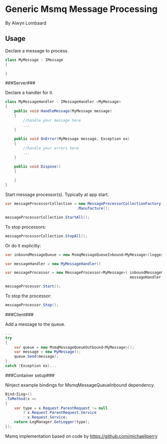 Generic Msmq Message Processing
============================
By Alwyn Lombaard

Usage
-----

Declare a message to process.

```C#
class MyMessage : IMessage
{

}
``` 

###Server###

Declare a handler for it.

```C#
class MyMessageHandler : IMessageHandler <MyMessage>
{
	public void HandleMessage(MyMessage message)
	{
		//handle your message here
		...
	}
	
	public void OnError(MyMessage message, Exception ex)
	{
		//handle your errors here
		...
	}

	public void Dispose()
	{
		
	}
}
``` 


Start message processor(s). Typically at app start. 

```C#
var messageProcessorCollection = new MessageProcessorCollectionFactory(logger)
								.Manufacture();

messageProcessorCollection.StartAll();							

```

To stop processors:
```C#
messageProcessorCollection.StopAll();
```

Or do it explicitly:

```C#
var inboundMessageQueue = new MsmqMessageQueueInbound<MyMessage>(logger);

var messageHandler = new MyMessageHandler()

var messageProcessor = new MessageProcessor<MyMessage>( inboundMessageQueue, 
														messageHandler);

messageProcessor.Start();
``` 

To stop the processor:

```C#
messageProcessor.Stop();
```


###Client###

Add a message to the queue.

```C#
...
try
{
	var queue = new MsmqMessageQueueOutbound<MyMessage>();
	var message = new MyMessage();
	queue.Send(message);
}
catch (Exception ex)...
``` 

###Container setup###

Ninject example bindings for MsmqMessageQueueInbound dependency.

```C#
Bind<ILog>()
.ToMethod(x =>
{
	var type = x.Request.ParentRequest != null 
		? x.Request.ParentRequest.Service 
		: x.Request.Service;
	return LogManager.GetLogger(type);
});
```


Msmq implementation based on code by https://github.com/michaellperry
